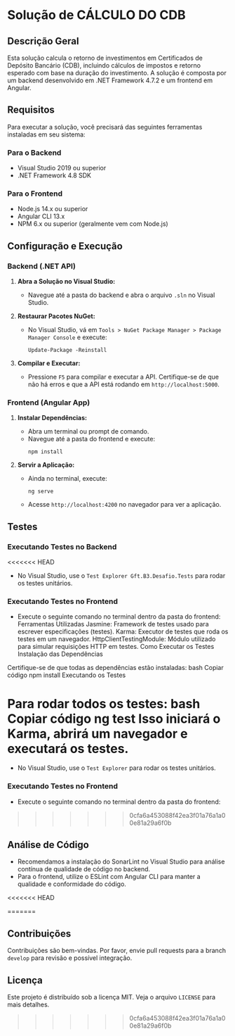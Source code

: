 # Solução de CÁLCULO DO CDB 

## Descrição Geral
Esta solução calcula o retorno de investimentos em Certificados de Depósito Bancário (CDB), incluindo cálculos de impostos e retorno esperado com base na duração do investimento. A solução é composta por um backend desenvolvido em .NET Framework 4.7.2 e um frontend em Angular.

## Requisitos
Para executar a solução, você precisará das seguintes ferramentas instaladas em seu sistema:

### Para o Backend
- Visual Studio 2019 ou superior
- .NET Framework 4.8 SDK

### Para o Frontend
- Node.js 14.x ou superior
- Angular CLI 13.x
- NPM 6.x ou superior (geralmente vem com Node.js)

## Configuração e Execução

### Backend (.NET API)
1. **Abra a Solução no Visual Studio:**
   - Navegue até a pasta do backend e abra o arquivo `.sln` no Visual Studio.

2. **Restaurar Pacotes NuGet:**
   - No Visual Studio, vá em `Tools > NuGet Package Manager > Package Manager Console` e execute:
     ```
     Update-Package -Reinstall
     ```

3. **Compilar e Executar:**
   - Pressione `F5` para compilar e executar a API. Certifique-se de que não há erros e que a API está rodando em `http://localhost:5000`.

### Frontend (Angular App)
1. **Instalar Dependências:**
   - Abra um terminal ou prompt de comando.
   - Navegue até a pasta do frontend e execute:
     ```
     npm install
     ```

2. **Servir a Aplicação:**
   - Ainda no terminal, execute:
     ```
     ng serve
     ```
   - Acesse `http://localhost:4200` no navegador para ver a aplicação.

## Testes

### Executando Testes no Backend
<<<<<<< HEAD
- No Visual Studio, use o `Test Explorer Gft.B3.Desafio.Tests` para rodar os testes unitários.

### Executando Testes no Frontend
- Execute o seguinte comando no terminal dentro da pasta do frontend:
Ferramentas Utilizadas
Jasmine: Framework de testes usado para escrever especificações (testes).
Karma: Executor de testes que roda os testes em um navegador.
HttpClientTestingModule: Módulo utilizado para simular requisições HTTP em testes.
Como Executar os Testes
Instalação das Dependências

Certifique-se de que todas as dependências estão instaladas:
bash
Copiar código
npm install
Executando os Testes

Para rodar todos os testes:
bash
Copiar código
ng test
Isso iniciará o Karma, abrirá um navegador e executará os testes.
=======
- No Visual Studio, use o `Test Explorer` para rodar os testes unitários.

### Executando Testes no Frontend
- Execute o seguinte comando no terminal dentro da pasta do frontend:
>>>>>>> 0cfa6a453088f42ea3f01a76a1a00e81a29a6f0b


## Análise de Código
- Recomendamos a instalação do SonarLint no Visual Studio para análise contínua de qualidade de código no backend.
- Para o frontend, utilize o ESLint com Angular CLI para manter a qualidade e conformidade do código.

<<<<<<< HEAD
 

 
=======
## Contribuições
Contribuições são bem-vindas. Por favor, envie pull requests para a branch `develop` para revisão e possível integração.

## Licença
Este projeto é distribuído sob a licença MIT. Veja o arquivo `LICENSE` para mais detalhes.

>>>>>>> 0cfa6a453088f42ea3f01a76a1a00e81a29a6f0b

